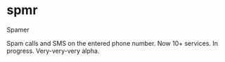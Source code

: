# spmr
Spamer

Spam calls and SMS on the entered phone number. Now 10+ services. In progress. Very-very-very alpha.

